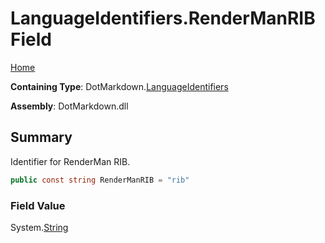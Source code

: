<a name="_top"></a>

# LanguageIdentifiers\.RenderManRIB Field

[Home](../../../README.md#_top)

**Containing Type**: DotMarkdown\.[LanguageIdentifiers](../README.md#_top)

**Assembly**: DotMarkdown\.dll

## Summary

Identifier for RenderMan RIB\.

```csharp
public const string RenderManRIB = "rib"
```

### Field Value

System\.[String](https://docs.microsoft.com/en-us/dotnet/api/system.string)

